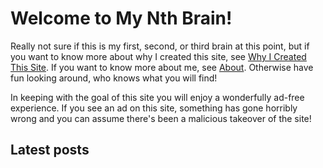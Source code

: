 # Welcome to My Nth Brain!

Really not sure if this is my first, second, or third brain at this point, but if you want to know more about why I created this site, see [Why I Created This Site](/blog/why-i-created-this-site). If you want to know more about me, see [About](/about). Otherwise have fun looking around, who knows what you will find!

In keeping with the goal of this site you will enjoy a wonderfully ad-free experience. If you see an ad on this site, something has gone horribly wrong and you can assume there's been a malicious takeover of the site!

<h2 id="latest-entries-header">Latest posts</h2>

<div id="latest-blog-entries">
  <!-- The blog-summary index view will insert titles of the latest 10 entries here.
       To change the behaviour or styling,
       edit the [index.views.blog-summary] section in soupault.toml
    -->
</div>
